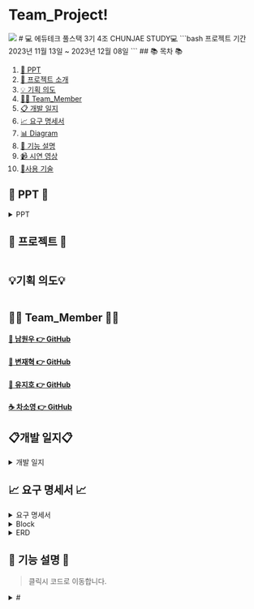 # Team_Project!

<img src="https://github.com/NovTeamProject/Team_Project/assets/145524959/ae6f6799-c3c0-4939-b92a-80e038aaf1c5">
#  💻 에듀테크 풀스택 3기 4조 CHUNJAE STUDY💻
```bash
프로젝트 기간 2023년 11월 13일 ~ 2023년 12월 08일
```
## 📚 목차 📚

1. [📂 PPT](#-PPT-)
2. [📖 프로젝트 소개](#-book_store-프로젝트-)
3. [💡 기획 의도](#기획-의도)
4. [🙋‍♀️ Team_Member](#%EF%B8%8F-team_member-%EF%B8%8F)
5. [📋 개발 일지](#개발-일지)
6. [📈  요구 명세서](#-요구-명세서-)
7. [📊 Diagram](#-다이어그램-)
8. [📝 기능 설명](#-기능-설명-)
9. [📹 시연 영상](#-시연-영상-)
10. [🔨사용 기술](#-사용-기술-)


## 📂 PPT 📂

<details><summary>PPT</summary>


</details>
      
## 📖 프로젝트 📖
```bash프로젝트 소개

```
## 💡기획 의도💡
```

```

## 🙋‍♀️ Team_Member 🙋‍♀️

#### [🌱 남원우 👉 GitHub](https://github.com/wwnoov)
#### [🎵 변재혁 👉 GitHub](#)
#### [🧟 유지호 👉 GitHub](#)
#### [☕ 차소영 👉 GitHub](#)

## 📋개발 일지📋
<details><summary>개발 일지</summary>
   
![개발일지](#)
</details>




## 📈 요구 명세서 📈

<details><summary>요구 명세서</summary>

  

## 📊 다이어그램 📊

<details><summary>Usecase</summary>


<details><summary>Class</summary>
  


</details>
<details><summary>Sequence(비회원)</summary>
    


</details>

</details>
<details><summary>Sequence(회원)</summary>
    
</details>

</details>


<details><summary>Block</summary>

    
</details>

<details><summary>ERD</summary>

    
</details>

## 📝 기능 설명 📝
> 클릭시 코드로 이동합니다. 

<details><summary>#
</summary>
<br/>


## 📹 시연 영상 📹

<details><summary>#</summary>

</details>
 


## 🔨 사용 기술 🔨
<div>
<img src="https://img.shields.io/badge/JAVA-C01818?style=flat-square&logo=coffeescript&logoColor=white" />
<img src="https://img.shields.io/badge/MySQL-4479A1?style=flat&logo=MySQL&logoColor=white" />
<img src="https://img.shields.io/badge/MariaDB-003545?style=flat&logo=MariaDB&logoColor=white" />
<br>
<img src="https://img.shields.io/badge/IntelliJ-000000?style=flat-square&logo=intellijidea&logoColor=white" />
<img src="https://img.shields.io/badge/Slack-4A154B?style=flat-square&logo=slack&logoColor=white" />
<img src="https://img.shields.io/badge/StarUML-E25A1C?style=flat-square&logo=apachespark&logoColor=white" />
<br>
<img src="https://img.shields.io/badge/GitHub-181717?style=flat-square&logo=GitHub&logoColor=white" />
<img src="https://img.shields.io/badge/Git-F05032?style=flat-square&logo=git&logoColor=white" />
<img src="https://img.shields.io/badge/Sourcetree-0052CC?style=flat-square&logo=Sourcetree&logoColor=blue" />
<br>

</div>



